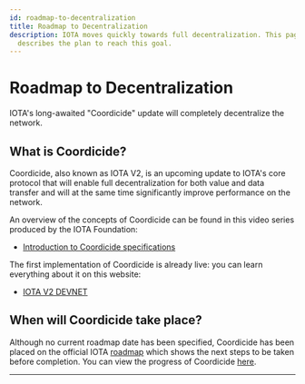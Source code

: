 ```yaml
---
id: roadmap-to-decentralization
title: Roadmap to Decentralization
description: IOTA moves quickly towards full decentralization. This page
  describes the plan to reach this goal.
---
```


# Roadmap to Decentralization

IOTA's long-awaited "Coordicide" update will completely decentralize the network.

## What is Coordicide?

Coordicide, also known as IOTA V2, is an upcoming update to IOTA's core protocol that will enable full decentralization for both value and data transfer and will at the same time significantly improve performance on the network.

An overview of the concepts of Coordicide can be found in this video series produced by the IOTA Foundation:

- [Introduction to Coordicide specifications](https://www.youtube.com/playlist?list=PLMbc46iGTB_SVIdrzYuOBDcDD80co4iSF)

The first implementation of Coordicide is already live: you can learn everything about it on this website:

- [IOTA V2 DEVNET](https://v2.iota.org/)

## When will Coordicide take place?

Although no current roadmap date has been specified, Coordicide has been placed on the official IOTA [roadmap](https://roadmap.iota.org/) which shows the next steps to be taken before completion. You can view the progress of Coordicide [here](https://roadmap.iota.org/coordicide).

---
